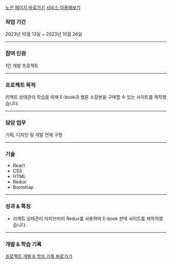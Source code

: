 
[노션 페이지 바로가기](https://jewel-woodpecker-781.notion.site/React-1589e39beaea4cbcb80a432ca93b40bb?pvs=21)
[서비스 이용해보기](https://suhyunlee01.github.io/E-book_Shop/)

### 작업 기간

2023년 10월 13일 ~ 2023년 10월 26일

---

### 참여 인원

1인 개발 프로젝트

---

### 프로젝트 목적

리액트 상태관리 학습을 위해 E-book과 웹툰 소장본을 구매할 수 있는 사이트를 제작했습니다.

---

### 담당 업무

기획, 디자인 및 개발 전체 구현

---

### 기술

- React
- CSS
- HTML
- Redux
- Bootstrap

---

### 성과 & 특징

- 리액트 상태관리 라이브러리 Redux를 사용하여 E-book 판매 사이트를 제작하였습니다.

---

### 개발 & 학습 기록

[프로젝트 개발과 학습 기록 바로가기](https://jewel-woodpecker-781.notion.site/React-1589e39beaea4cbcb80a432ca93b40bb?pvs=21)

